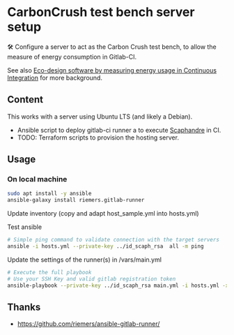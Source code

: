 # CarbonCrush test bench server setup

🛠 Configure a server to act as the Carbon Crush test bench, to allow the measure of energy consumption in Gitlab-CI.

See also [Eco-design software by measuring energy usage in Continuous Integration](https://demeringo.gitlab.io/blog/sustainable_it/2022/03/08/CarbonCrush-tracking-energy-usage-of-software-branches.html) for more background.

## Content

This works with a server using Ubuntu LTS (and likely a Debian).

- Ansible script to deploy gitlab-ci runner a to execute [Scaphandre](https://github.com/hubblo-org/scaphandre) in CI.
- TODO: Terraform scripts to provision the hosting server.

## Usage

### On local machine

```sh
sudo apt install -y ansible
ansible-galaxy install riemers.gitlab-runner
```

Update inventory (copy and adapt host_sample.yml into hosts.yml)

Test ansible

```sh
# Simple ping command to validate connection with the target servers
ansible -i hosts.yml --private-key ../id_scaph_rsa  all -m ping
```

Update the settings of the runner(s) in /vars/main.yml

```sh
# Execute the full playbook
# Use your SSH Key and valid gitlab registration token
ansible-playbook --private-key ../id_scaph_rsa main.yml -i hosts.yml -xtra-vars="gitlab_runner_registration_token=123456789ABCD" 
```

## Thanks

- https://github.com/riemers/ansible-gitlab-runner/
